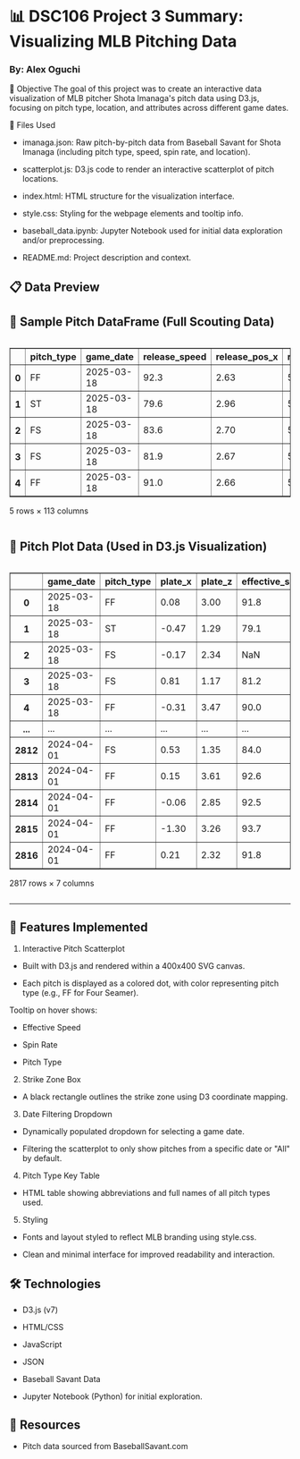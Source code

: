 # 📊 DSC106 Project 3 Summary: Visualizing MLB Pitching Data

### By: Alex Oguchi

🎯 Objective
The goal of this project was to create an interactive data visualization of MLB pitcher Shota Imanaga's pitch data using D3.js, focusing on pitch type, location, and attributes across different game dates.

📁 Files Used
 * imanaga.json: Raw pitch-by-pitch data from Baseball Savant for Shota Imanaga (including pitch type, speed, spin rate, and location).

* scatterplot.js: D3.js code to render an interactive scatterplot of pitch locations.

* index.html: HTML structure for the visualization interface.

* style.css: Styling for the webpage elements and tooltip info.

* baseball_data.ipynb: Jupyter Notebook used for initial data exploration and/or preprocessing.

* README.md: Project description and context.


## 📋 Data Preview

<h2>🧾 Sample Pitch DataFrame (Full Scouting Data)</h2>
<div style="overflow-x:auto;">
<table border="1" class="dataframe">
  <thead>
    <tr style="text-align: right;">
      <th></th>
      <th>pitch_type</th>
      <th>game_date</th>
      <th>release_speed</th>
      <th>release_pos_x</th>
      <th>release_pos_z</th>
      <th>player_name</th>
      <th>batter</th>
      <th>pitcher</th>
      <th>events</th>
      <th>description</th>
      <th>...</th>
      <th>n_thruorder_pitcher</th>
      <th>n_priorpa_thisgame_player_at_bat</th>
      <th>pitcher_days_since_prev_game</th>
      <th>batter_days_since_prev_game</th>
      <th>pitcher_days_until_next_game</th>
      <th>batter_days_until_next_game</th>
      <th>api_break_z_with_gravity</th>
      <th>api_break_x_arm</th>
      <th>api_break_x_batter_in</th>
      <th>arm_angle</th>
    </tr>
  </thead>
  <tbody>
    <tr><th>0</th><td>FF</td><td>2025-03-18</td><td>92.3</td><td>2.63</td><td>5.41</td><td>Imanaga, Shota</td><td>624424</td><td>684007</td><td>field_out</td><td>hit_into_play</td><td>...</td><td>2</td><td>1</td><td>NaN</td><td>NaN</td><td>NaN</td><td>1.0</td><td>1.23</td><td>1.14</td><td>1.14</td><td>NaN</td></tr>
    <tr><th>1</th><td>ST</td><td>2025-03-18</td><td>79.6</td><td>2.96</td><td>5.25</td><td>Imanaga, Shota</td><td>624424</td><td>684007</td><td>NaN</td><td>ball</td><td>...</td><td>2</td><td>1</td><td>NaN</td><td>NaN</td><td>NaN</td><td>1.0</td><td>3.29</td><td>-1.23</td><td>-1.23</td><td>NaN</td></tr>
    <tr><th>2</th><td>FS</td><td>2025-03-18</td><td>83.6</td><td>2.70</td><td>5.30</td><td>Imanaga, Shota</td><td>571771</td><td>684007</td><td>field_out</td><td>hit_into_play</td><td>...</td><td>2</td><td>1</td><td>NaN</td><td>NaN</td><td>NaN</td><td>1.0</td><td>2.80</td><td>1.04</td><td>-1.04</td><td>NaN</td></tr>
    <tr><th>3</th><td>FS</td><td>2025-03-18</td><td>81.9</td><td>2.67</td><td>5.27</td><td>Imanaga, Shota</td><td>571771</td><td>684007</td><td>NaN</td><td>swinging_strike</td><td>...</td><td>2</td><td>1</td><td>NaN</td><td>NaN</td><td>NaN</td><td>1.0</td><td>3.07</td><td>1.30</td><td>-1.30</td><td>NaN</td></tr>
    <tr><th>4</th><td>FF</td><td>2025-03-18</td><td>91.0</td><td>2.66</td><td>5.34</td><td>Imanaga, Shota</td><td>571970</td><td>684007</td><td>walk</td><td>ball</td><td>...</td><td>2</td><td>1</td><td>NaN</td><td>NaN</td><td>NaN</td><td>1.0</td><td>1.35</td><td>0.65</td><td>0.65</td><td>NaN</td></tr>
  </tbody>
</table>
<p>5 rows × 113 columns</p>
</div>

<h2>🎯 Pitch Plot Data (Used in D3.js Visualization)</h2>
<div style="overflow-x:auto;">
<table border="1" class="dataframe">
  <thead>
    <tr style="text-align: right;">
      <th></th>
      <th>game_date</th>
      <th>pitch_type</th>
      <th>plate_x</th>
      <th>plate_z</th>
      <th>effective_speed</th>
      <th>release_spin_rate</th>
      <th>description</th>
    </tr>
  </thead>
  <tbody>
    <tr><th>0</th><td>2025-03-18</td><td>FF</td><td>0.08</td><td>3.00</td><td>91.8</td><td>2572.0</td><td>hit_into_play</td></tr>
    <tr><th>1</th><td>2025-03-18</td><td>ST</td><td>-0.47</td><td>1.29</td><td>79.1</td><td>2540.0</td><td>ball</td></tr>
    <tr><th>2</th><td>2025-03-18</td><td>FS</td><td>-0.17</td><td>2.34</td><td>NaN</td><td>1200.0</td><td>hit_into_play</td></tr>
    <tr><th>3</th><td>2025-03-18</td><td>FS</td><td>0.81</td><td>1.17</td><td>81.2</td><td>1128.0</td><td>swinging_strike</td></tr>
    <tr><th>4</th><td>2025-03-18</td><td>FF</td><td>-0.31</td><td>3.47</td><td>90.0</td><td>2336.0</td><td>ball</td></tr>
    <tr><th>...</th><td>...</td><td>...</td><td>...</td><td>...</td><td>...</td><td>...</td><td>...</td></tr>
    <tr><th>2812</th><td>2024-04-01</td><td>FS</td><td>0.53</td><td>1.35</td><td>84.0</td><td>1010.0</td><td>swinging_strike</td></tr>
    <tr><th>2813</th><td>2024-04-01</td><td>FF</td><td>0.15</td><td>3.61</td><td>92.6</td><td>2505.0</td><td>foul</td></tr>
    <tr><th>2814</th><td>2024-04-01</td><td>FF</td><td>-0.06</td><td>2.85</td><td>92.5</td><td>2382.0</td><td>hit_into_play</td></tr>
    <tr><th>2815</th><td>2024-04-01</td><td>FF</td><td>-1.30</td><td>3.26</td><td>93.7</td><td>2552.0</td><td>ball</td></tr>
    <tr><th>2816</th><td>2024-04-01</td><td>FF</td><td>0.21</td><td>2.32</td><td>91.8</td><td>2517.0</td><td>called_strike</td></tr>
  </tbody>
</table>
<p>2817 rows × 7 columns</p>
</div>

***


## 📌 Features Implemented
1. Interactive Pitch Scatterplot
* Built with D3.js and rendered within a 400x400 SVG canvas.

* Each pitch is displayed as a colored dot, with color representing pitch type (e.g., FF for Four Seamer).

Tooltip on hover shows:

 * Effective Speed

 * Spin Rate

 * Pitch Type

2. Strike Zone Box
* A black rectangle outlines the strike zone using D3 coordinate mapping.

3. Date Filtering Dropdown
* Dynamically populated dropdown for selecting a game date.

* Filtering the scatterplot to only show pitches from a specific date or "All" by default.

4. Pitch Type Key Table
* HTML table showing abbreviations and full names of all pitch types used.

5. Styling
* Fonts and layout styled to reflect MLB branding using style.css.

* Clean and minimal interface for improved readability and interaction.

## 🛠 Technologies
* D3.js (v7)

* HTML/CSS

* JavaScript

* JSON

* Baseball Savant Data

* Jupyter Notebook (Python) for initial exploration.

## 🔗 Resources
* Pitch data sourced from BaseballSavant.com